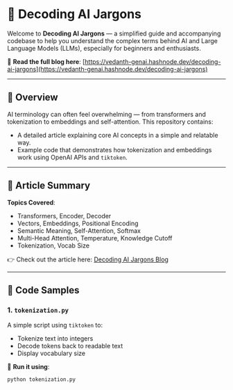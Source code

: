 # 🧠 Decoding AI Jargons

Welcome to **Decoding AI Jargons** — a simplified guide and accompanying codebase to help you understand the complex terms behind AI and Large Language Models (LLMs), especially for beginners and enthusiasts.

🔗 **Read the full blog here**: [https://vedanth-genai.hashnode.dev/decoding-ai-jargons](https://vedanth-genai.hashnode.dev/decoding-ai-jargons)

---

## 📘 Overview

AI terminology can often feel overwhelming — from transformers and tokenization to embeddings and self-attention. This repository contains:
- A detailed article explaining core AI concepts in a simple and relatable way.
- Example code that demonstrates how tokenization and embeddings work using OpenAI APIs and `tiktoken`.

---

## 📝 Article Summary

**Topics Covered**:
- Transformers, Encoder, Decoder
- Vectors, Embeddings, Positional Encoding
- Semantic Meaning, Self-Attention, Softmax
- Multi-Head Attention, Temperature, Knowledge Cutoff
- Tokenization, Vocab Size

👉 Check out the article here: [Decoding AI Jargons Blog](https://vedanth-genai.hashnode.dev/decoding-ai-jargons)

---

## 🧪 Code Samples

### 1. `tokenization.py`

A simple script using `tiktoken` to:
- Tokenize text into integers
- Decode tokens back to readable text
- Display vocabulary size

📂 **Run it using**:
```bash
python tokenization.py
